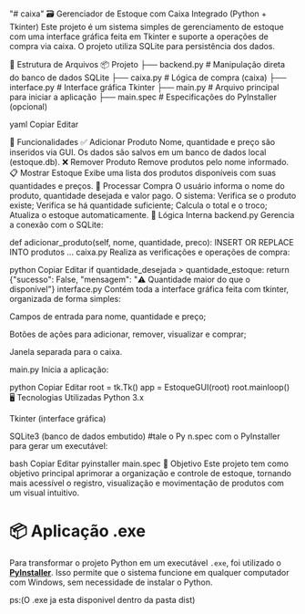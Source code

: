 "# caixa"
🗃️ Gerenciador de Estoque com Caixa Integrado (Python + Tkinter)
Este projeto é um sistema simples de gerenciamento de estoque com uma interface gráfica feita em Tkinter e suporte a operações de compra via caixa. O projeto utiliza SQLite para persistência dos dados.

📁 Estrutura de Arquivos
📦 Projeto ├── backend.py # Manipulação direta do banco de dados SQLite 
           ├── caixa.py # Lógica de compra (caixa) 
           ├── interface.py # Interface gráfica Tkinter 
           ├── main.py # Arquivo principal para iniciar a aplicação 
           ├── main.spec # Especificações do PyInstaller (opcional)

yaml Copiar Editar

🔧 Funcionalidades
✅ Adicionar Produto
Nome, quantidade e preço são inseridos via GUI.
Os dados são salvos em um banco de dados local (estoque.db).
❌ Remover Produto
Remove produtos pelo nome informado.
📋 Mostrar Estoque
Exibe uma lista dos produtos disponíveis com suas quantidades e preços.
💸 Processar Compra
O usuário informa o nome do produto, quantidade desejada e valor pago.
O sistema:
Verifica se o produto existe;
Verifica se há quantidade suficiente;
Calcula o total e o troco;
Atualiza o estoque automaticamente.
🧠 Lógica Interna
backend.py
Gerencia a conexão com o SQLite:

def adicionar_produto(self, nome, quantidade, preco):
    INSERT OR REPLACE INTO produtos ...
caixa.py
Realiza as verificações e operações de compra:

python
Copiar
Editar
if quantidade_desejada > quantidade_estoque:
    return {"sucesso": False, "mensagem": "⚠️ Quantidade maior do que o disponível"}
interface.py
Contém toda a interface gráfica feita com tkinter, organizada de forma simples:

Campos de entrada para nome, quantidade e preço;

Botões de ações para adicionar, remover, visualizar e comprar;

Janela separada para o caixa.

main.py
Inicia a aplicação:

python
Copiar
Editar
root = tk.Tk()
app = EstoqueGUI(root)
root.mainloop()
🖥️ Tecnologias Utilizadas
Python 3.x

Tkinter (interface gráfica)

SQLite3 (banco de dados embutido)
#tale o Py
n.spec com o PyInstaller para gerar um executável:

bash
Copiar
Editar
pyinstaller main.spec
🏁 Objetivo
Este projeto tem como objetivo principal aprimorar a organização e controle de estoque, tornando mais acessível o registro, visualização e movimentação de produtos com um visual intuitivo.

# 📦 Aplicação .exe

Para transformar o projeto Python em um executável `.exe`, foi utilizado o **[PyInstaller](https://pyinstaller.org/)**. Isso permite que o sistema funcione em qualquer computador com Windows, sem necessidade de instalar o Python.

ps:(O .exe ja esta disponivel dentro da pasta dist)
